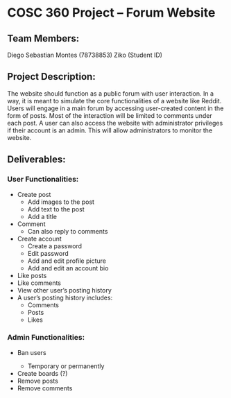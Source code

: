 # COSC 360 Project – Forum Website
<h2> Team Members: </h2>
Diego Sebastian Montes (78738853)
Ziko (Student ID)

<h2> Project Description: </h2>
The website should function as a public forum with user interaction. In a way, it is meant to simulate the core functionalities of a website like Reddit. Users will engage in a main forum by accessing user-created content in the form of posts. Most of the interaction will be limited to comments under each post. A user can also access the website with administrator privileges if their account is an admin. This will allow administrators to monitor the website.

<h2> Deliverables: </h2>

<h3>User Functionalities: </h3>
<ul>
  <li>Create post
    <ul><li>Add images to the post</li>
    <li>Add text to the post</li>
    <li>Add a title</li></ul>
  <li>Comment
    <ul><li>Can also reply to comments</li></ul>
  <li>Create account
    <ul><li>Create a password</li>
    <li>Edit password</li>
    <li>Add and edit profile picture</li>
    <li>Add and edit an account bio</li></ul>
  <li>Like posts</li>
  <li>Like comments</li>
  <li>View other user’s posting history</li>
  <li>A user’s posting history includes:
    <ul><li>Comments</li>
    <li>Posts
    <li>Likes</li></ul>
</ul>    
  
<h3>Admin Functionalities:</h3>
<ul>
  <li>Ban users</li>
  <ul><li>Temporary or permanently</li></ul>
  <li>Create boards (?)</li>
  <li>Remove posts</li>
  <li>Remove comments</li>
</ul>
